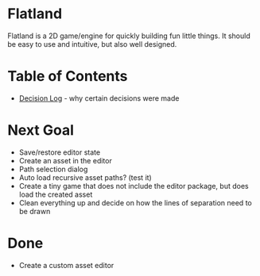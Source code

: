 # Flatland
Flatland is a 2D game/engine for quickly building fun little things.
It should be easy to use and intuitive, but also well designed.

# Table of Contents
* [Decision Log](decisions.md) - why certain decisions were made

# Next Goal
- Save/restore editor state
- Create an asset in the editor
- Path selection dialog
- Auto load recursive asset paths? (test it)
- Create a tiny game that does not include the editor package, but does load the created asset
- Clean everything up and decide on how the lines of separation need to be drawn

# Done
- Create a custom asset editor